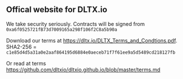 ## Offical website for DLTX.io

We take security seriously.  Contracts will be signed from `0xa6f0525721fB73d7009165a298f106f2C8a5b90a`

Download our terms at https://dltx.io/DLTX_Terms_and_Condtions.pdf. SHA2-256 = `c1e85d4d5a31a0e2aaf864195d6884e0aeceb71f7f61ee9a5d5489cd218127fb`

Or read at terms https://github.com/dltxio/dltxio.github.io/blob/master/terms.md

